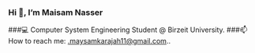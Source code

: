 ### Hi  👋, I’m Maisam Nasser
###💻 Computer System Engineering Student @ Birzeit University.
###📫 How to reach me: .maysamkarajah11@gmail.com..



<!--
**MaysamNasser-CSE/MaysamNasser-CSE** is a ✨ _special_ ✨ repository because its `README.md` (this file) appears on your GitHub profile.

Here are some ideas to get you started:

- 💻 Computer System Engineering Student @ Birzeit University.
- 🌱 I’m currently learning ...
- 👯 I’m looking to collaborate on ...
- 🤔 I’m looking for help with ...
- 💬 Ask me about ...
- 📫 How to reach me: .maysamkarajah11@gmail.com..
- 😄 Pronouns: ...
- ⚡ Fun fact: ...
-->
